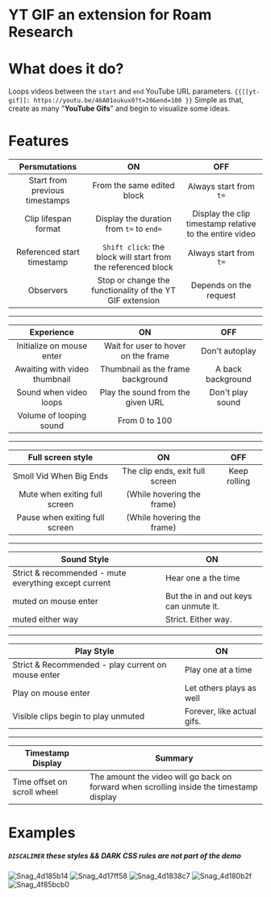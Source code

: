 # **YT GIF an extension for Roam Research**


# What does it do?
Loops videos between the `start` and `end` YouTube URL parameters.
`{{[[yt-gif]]: https://youtu.be/46A01oukux0?t=20&end=100 }}` Simple as that, create as many "**YouTube Gifs**" and begin to visualize some ideas.


# Features


| **Persmutations**              | **ON**                                                        | **OFF**                                                 |
|:------------------------------:|:-------------------------------------------------------------:|:-------------------------------------------------------:|
| Start from previous timestamps | From the same edited block                                    | Always start from `t=`                                  |
| Clip lifespan format           | Display the duration from `t=` to `end=`                      | Display the clip timestamp relative to the entire video |
| Referenced start timestamp     | `Shift click`: the block will start from the referenced block | Always start from `t=`                                  |
| Observers                      | Stop or change the functionality of the YT GIF extension      | Depends on the request                                  |

---

| **Experience**                | **ON**                              | **OFF**           |
|:-----------------------------:|:-----------------------------------:|:-----------------:|
| Initialize on mouse enter     | Wait for user to hover on the frame | Don't autoplay    |
| Awaiting with video thumbnail | Thumbnail as the frame background   | A back background |
| Sound when video loops        | Play the sound from the given URL   | Don't play sound  |
| Volume of looping sound       | From 0 to 100                       |                   |

---

| **Full screen style**          | **ON**                          | **OFF**      |
|:------------------------------:|:-------------------------------:|:------------:|
| Smoll Vid When Big Ends        | The clip ends, exit full screen | Keep rolling |
| Mute when exiting full screen  | (While hovering the frame)      |              |
| Pause when exiting full screen | (While hovering the frame)      |              |

---

| **Sound Style**                                       | **ON**                                 |
|-------------------------------------------------------|----------------------------------------|
| Strict & recommended - mute everything except current | Hear one a the time                    |
| muted on mouse enter                                  | But the in and out keys can unmute it. |
| muted either way                                      | Strict. Either way.                    |

---

| **Play Style**                                     | **ON**                     |
|----------------------------------------------------|----------------------------|
| Strict & Recommended - play current on mouse enter | Play one at a time         |
| Play on mouse enter                                | Let others plays as well   |
| Visible clips begin to play unmuted                | Forever, like actual gifs. |

---

| **Timestamp Display**       | **Summary**                                                                              |
|-----------------------------|------------------------------------------------------------------------------------------|
| Time offset on scroll wheel | The amount the video will go back on forward when scrolling inside the timestamp display |


# Examples



##### `DISCALIMER` these styles && DARK CSS rules are not part of the demo

![Snag_4d185b14](https://user-images.githubusercontent.com/65237382/135798255-c4a7f083-bd55-4043-9609-e08cdf8b8a43.png)
![Snag_4d17ff58](https://user-images.githubusercontent.com/65237382/135798221-d9831d2e-7592-498a-a39a-6aeece868ec9.png)
![Snag_4d1838c7](https://user-images.githubusercontent.com/65237382/135798239-d1ee9251-bc36-4c29-8cf8-a2f261e77dd1.png)
![Snag_4d180b2f](https://user-images.githubusercontent.com/65237382/135798225-091e8f9c-0b08-42d5-999e-da2309e002d9.png)
![Snag_4f85bcb0](https://user-images.githubusercontent.com/65237382/135890504-bc8c6724-70dd-4ee5-9154-b342988b9e64.png)

